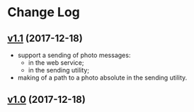 # Change Log

## [v1.1](https://github.com/thewizardplusplus/telegram-bot/tree/v1.1) (2017-12-18)

- support a sending of photo messages:
  - in the web service;
  - in the sending utility;
- making of a path to a photo absolute in the sending utility.

## [v1.0](https://github.com/thewizardplusplus/telegram-bot/tree/v1.0) (2017-12-18)
